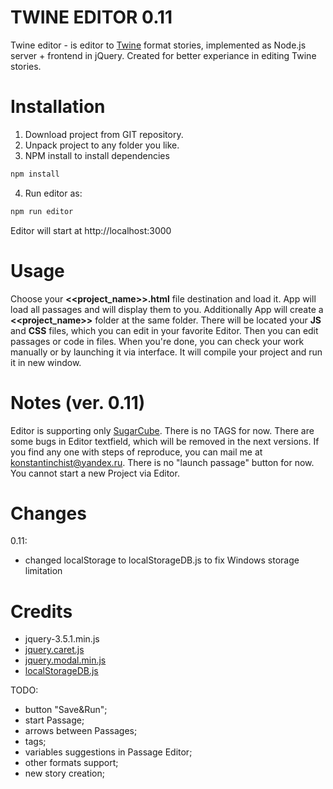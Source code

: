 # TWINE EDITOR 0.11
Twine editor - is editor to [Twine](https://twinery.org/) format stories, implemented as Node.js server + frontend in jQuery. Created for better experiance in editing Twine stories.
# Installation
1. Download project from GIT repository.
2. Unpack project to any folder you like.
3. NPM install to install dependencies
```bash
npm install
```
4. Run editor as:
```bash
npm run editor
```
Editor will start at http://localhost:3000
# Usage
Choose your **<<project_name>>.html** file destination and load it. App will load all passages and will display them to you. Additionally App will create a **<<project_name>>** folder at the same folder. There will be located your **JS** and **CSS** files, which you can edit in your favorite Editor.
Then you can edit passages or code in files. When you're done, you can check your work manually or by launching it via interface. It will compile your project and run it in new window.
# Notes (ver. 0.11)
Editor is supporting only [SugarCube](https://www.motoslave.net/sugarcube/2/).
There is no TAGS for now.
There are some bugs in Editor textfield, which will be removed in the next versions. If you find any one with steps of reproduce, you can mail me at konstantinchist@yandex.ru.
There is no "launch passage" button for now.
You cannot start a new Project via Editor.
# Changes
0.11:
- changed localStorage to localStorageDB.js to fix Windows storage limitation
# Credits
- jquery-3.5.1.min.js
- [jquery.caret.js](https://github.com/acdvorak/jquery.caret) 
- [jquery.modal.min.js](https://github.com/kylefox/jquery-modal)
- [localStorageDB.js](https://github.com/DVLP/localStorageDB)

TODO:
- button "Save&Run";
- start Passage;
- arrows between Passages;
- tags;
- variables suggestions in Passage Editor;
- other formats support;
- new story creation;